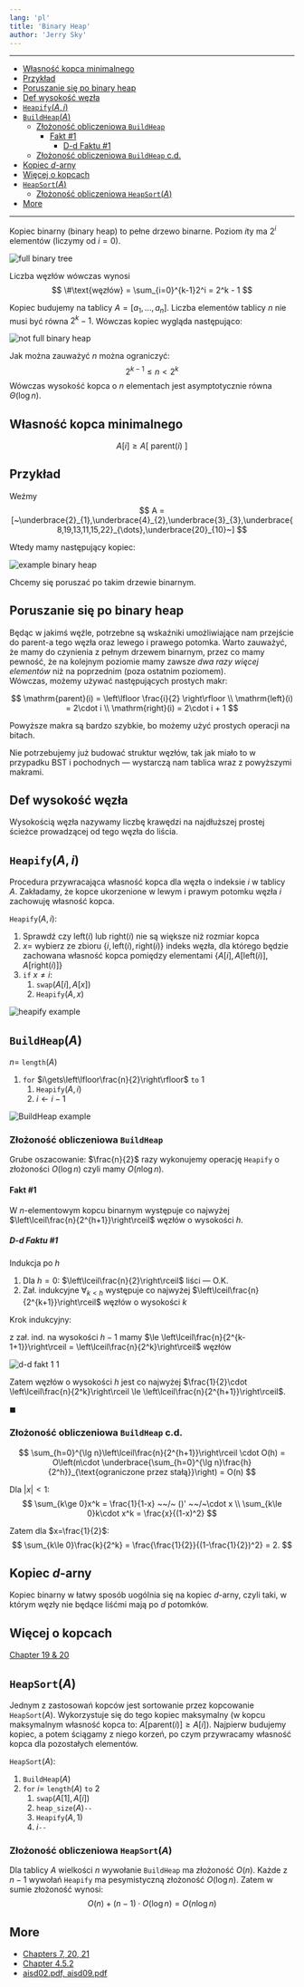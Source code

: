 ```yaml
---
lang: 'pl'
title: 'Binary Heap'
author: 'Jerry Sky'
---
```


---

- [Własność kopca minimalnego](#własność-kopca-minimalnego)
- [Przykład](#przykład)
- [Poruszanie się po binary heap](#poruszanie-się-po-binary-heap)
- [$\text {Def}$ wysokość węzła](#text-def-wysokość-węzła)
- [`Heapify`$(A,i)$](#heapifyai)
- [`BuildHeap`$(A)$](#buildheapa)
    - [Złożoność obliczeniowa `BuildHeap`](#złożoność-obliczeniowa-buildheap)
        - [$\text {Fakt}$ #1](#text-fakt-1)
            - [D-d $\text {Fakt}$u #1](#d-d-text-faktu-1)
    - [Złożoność obliczeniowa `BuildHeap` c.d.](#złożoność-obliczeniowa-buildheap-cd)
- [Kopiec $d$-arny](#kopiec-d-arny)
- [Więcej o kopcach](#więcej-o-kopcach)
- [`HeapSort`$(A)$](#heapsorta)
    - [Złożoność obliczeniowa `HeapSort`$(A)$](#złożoność-obliczeniowa-heapsorta)
- [More](#more)

---

Kopiec binarny (binary heap) to pełne drzewo binarne. Poziom $i$ty ma $2^i$ elementów (liczymy od $i=0$).

![full binary tree](full-binary-tree.png)

Liczba węzłów wówczas wynosi
$$
\#\text{węzłów} = \sum_{i=0}^{k-1}2^i = 2^k - 1
$$

Kopiec budujemy na tablicy $A=[a_1,\dots,a_n]$. Liczba elementów tablicy $n$ nie musi być równa $2^k-1$. Wówczas kopiec wygląda następująco:

![not full binary heap](not-full-binary-heap.png)

Jak można zauważyć $n$ można ograniczyć:
$$
2^{k-1} \le n < 2^k
$$
Wówczas wysokość kopca o $n$ elementach jest asymptotycznie równa $\Theta(\log n)$.

## Własność kopca minimalnego

$$
A[i] \ge A[~\mathrm{parent}(i)~]
$$

## Przykład

Weźmy
$$
A = [~\underbrace{2}_{1},\underbrace{4}_{2},\underbrace{3}_{3},\underbrace{8,19,13,11,15,22}_{\dots},\underbrace{20}_{10}~]
$$

Wtedy mamy następujący kopiec:

![example binary heap](example-binary-heap.png)

Chcemy się poruszać po takim drzewie binarnym.

## Poruszanie się po binary heap

Będąc w jakimś węźle, potrzebne są wskaźniki umożliwiające nam przejście do parent-a tego węzła oraz lewego i prawego potomka. Warto zauważyć, że mamy do czynienia z pełnym drzewem binarnym, przez co mamy pewność, że na kolejnym poziomie mamy zawsze *dwa razy więcej elementów* niż na poprzednim (poza ostatnim poziomem).\
Wówczas, możemy używać następujących prostych makr:

$$
\mathrm{parent}(i) = \left\lfloor \frac{i}{2} \right\rfloor
\\
\mathrm{left}(i) = 2\cdot i
\\
\mathrm{right}(i) = 2\cdot i + 1
$$

Powyższe makra są bardzo szybkie, bo możemy użyć prostych operacji na bitach.

Nie potrzebujemy już budować struktur węzłów, tak jak miało to w przypadku BST i pochodnych — wystarczą nam tablica wraz z powyższymi makrami.

## $\text {Def}$ wysokość węzła
Wysokością węzła nazywamy liczbę krawędzi na najdłuższej prostej ścieżce prowadzącej od tego węzła do liścia.

## `Heapify`$(A,i)$

Procedura przywracająca własność kopca dla węzła o indeksie $i$ w tablicy $A$. Zakładamy, że kopce ukorzenione w lewym i prawym potomku węzła $i$ zachowuję własność kopca.

`Heapify`$(A,i)$:
1. Sprawdź czy $\mathrm{left}(i)$ lub $\mathrm{right}(i)$ nie są większe niż rozmiar kopca
2. $x=$ wybierz ze zbioru $\{i, \mathrm{left}(i), \mathrm{right}(i)\}$ indeks węzła, dla którego będzie zachowana własność kopca pomiędzy elementami $\{A[i], A[\mathrm{left}(i)], A[\mathrm{right}(i)]\}$
3. `if` $x\neq i$:
   1. `swap`$(A[i], A[x])$
   2. `Heapify`$(A,x)$

![heapify example](example-heapify.png)

## `BuildHeap`$(A)$

$n =$ `length`$(A)$

1. `for` $i\gets\left\lfloor\frac{n}{2}\right\rfloor$ `to` $1$
   1. `Heapify`$(A,i)$
   2. $i\gets i-1$

![BuildHeap example](example-build-heap.png)

### Złożoność obliczeniowa `BuildHeap`

Grube oszacowanie: $\frac{n}{2}$ razy wykonujemy operację `Heapify` o złożoności $O(\log n)$ czyli mamy $O(n \log n)$.

#### $\text {Fakt}$ #1
W $n$-elementowym kopcu binarnym występuje co najwyżej $\left\lceil\frac{n}{2^{h+1}}\right\rceil$ węzłów o wysokości $h$.

##### D-d $\text {Fakt}$u #1
Indukcja po $h$

1. Dla $h = 0$: $\left\lceil\frac{n}{2}\right\rceil$ liści — O.K.
2. Zał. indukcyjne $\forall_{k<h}$ występuje co najwyżej $\left\lceil\frac{n}{2^{k+1}}\right\rceil$ węzłów o wysokości $k$

Krok indukcyjny:

z zał. ind. na wysokości $h-1$ mamy $\le \left\lceil\frac{n}{2^{k-1+1}}\right\rceil = \left\lceil\frac{n}{2^k}\right\rceil$ węzłów

![d-d fakt 1 1](d-d-fakt-1-1.png)

Zatem węzłów o wysokości $h$ jest co najwyżej $\frac{1}{2}\cdot \left\lceil\frac{n}{2^k}\right\rceil \le \left\lceil\frac{n}{2^{h+1}}\right\rceil$.

$\blacksquare$

### Złożoność obliczeniowa `BuildHeap` c.d.

$$
\sum_{h=0}^{\lg n}\left\lceil\frac{n}{2^{h+1}}\right\rceil \cdot O(h) = O\left(n\cdot \underbrace{\sum_{h=0}^{\lg n}\frac{h}{2^h}}_{\text{ograniczone przez stałą}}\right) = O(n)
$$

Dla $|x| < 1$:
$$
\sum_{k\ge 0}x^k = \frac{1}{1-x} ~~/~ ()' ~~/~\cdot x
\\
\sum_{k\le 0}k\cdot x^k = \frac{x}{(1-x)^2}
$$

Zatem dla $x=\frac{1}{2}$:
$$
\sum_{k\le 0}\frac{k}{2^k} = \frac{\frac{1}{2}}{(1-\frac{1}{2})^2} = 2.
$$

## Kopiec $d$-arny

Kopiec binarny w łatwy sposób uogólnia się na kopiec $d$-arny, czyli taki, w którym węzły nie będące liśćmi mają po $d$ potomków.

## Więcej o kopcach

[Chapter 19 & 20](https://web.ist.utl.pt/~fabio.ferreira/material/asa/clrs.pdf)

## `HeapSort`$(A)$

Jednym z zastosowań kopców jest sortowanie przez kopcowanie `HeapSort`$(A)$. Wykorzystuje się do tego kopiec maksymalny (w kopcu maksymalnym własność kopca to: $A[\mathrm{parent}(i)] \ge A[i]$). Najpierw budujemy kopiec, a potem ściągamy z niego korzeń, po czym przywracamy własność kopca dla pozostałych elementów.

`HeapSort`$(A)$:
1. `BuildHeap`$(A)$
2. `for` $i=$ `length`$(A)$ `to` $2$
   1. `swap`$(A[1], A[i])$
   2. `heap_size`$(A)$`--`
   3. `Heapify`$(A,1)$
   4. $i$`--`

### Złożoność obliczeniowa `HeapSort`$(A)$

Dla tablicy $A$ wielkości $n$ wywołanie `BuildHeap` ma złożoność $O(n)$.
Każde z $n-1$ wywołań `Heapify` ma pesymistyczną złożoność $O(\log n)$.
Zatem w sumie złożoność wynosi:
$$
O(n) + (n-1)\cdot O(\log n) = O(n\log n)
$$

## More

- [Chapters 7, 20, 21](https://web.ist.utl.pt/~fabio.ferreira/material/asa/clrs.pdf)
- [Chapter 4.5.2](http://algorithmics.lsi.upc.edu/docs/Dasgupta-Papadimitriou-Vazirani.pdf)
- [aisd02.pdf, aisd09.pdf](https://drive.google.com/drive/folders/0B83LMR1NBoUXLXdYZ2hsNFBqTTA)
